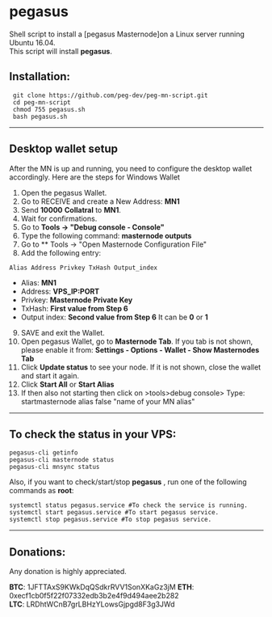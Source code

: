 # pegasus
Shell script to install a [pegasus Masternode]on a Linux server running Ubuntu 16.04.  
This script will install **pegasus**.

## Installation:
```
 git clone https://github.com/peg-dev/peg-mn-script.git
 cd peg-mn-script
 chmod 755 pegasus.sh
 bash pegasus.sh
```
***

## Desktop wallet setup

After the MN is up and running, you need to configure the desktop wallet accordingly. Here are the steps for Windows Wallet
1. Open the pegasus Wallet.
2. Go to RECEIVE and create a New Address: **MN1**
3. Send **10000** **Collatral** to **MN1**.
4. Wait for confirmations.
5. Go to **Tools -> "Debug console - Console"**
6. Type the following command: **masternode outputs**
7. Go to  ** Tools -> "Open Masternode Configuration File"
8. Add the following entry:
```
Alias Address Privkey TxHash Output_index
```
* Alias: **MN1**
* Address: **VPS_IP:PORT**
* Privkey: **Masternode Private Key**
* TxHash: **First value from Step 6** 
* Output index:  **Second value from Step 6** It can be **0** or **1**
9. SAVE and exit the Wallet.
10. Open pegasus Wallet, go to **Masternode Tab**. If you tab is not shown, please enable it from: **Settings - Options - Wallet - Show Masternodes Tab**
11. Click **Update status** to see your node. If it is not shown, close the wallet and start it again.
10. Click **Start All** or **Start Alias**
11. If then also not starting then click on >tools>debug console> Type: startmasternode alias false "name of your MN alias"

***

## To check the status in your VPS:
```
pegasus-cli getinfo
pegasus-cli masternode status
pegasus-cli mnsync status
```
Also, if you want to check/start/stop **pegasus** , run one of the following commands as **root**:
```
systemctl status pegasus.service #To check the service is running.
systemctl start pegasus.service #To start pegasus service.
systemctl stop pegasus.service #To stop pegasus service.

```
***



## Donations:  

Any donation is highly appreciated.  
 
**BTC**: 1JFTTAxS9KWkDqQSdkrRVV1SonXKaGz3jM
**ETH**: 0xecf1cb0f5f22f07332edb3b2e4f9d494aee2b282  
**LTC**: LRDhtWCnB7grLBHzYLowsGjpgd8F3g3JWd

